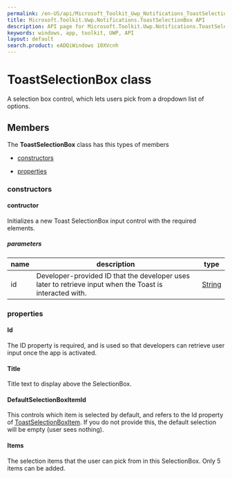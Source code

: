 ```yaml
---
permalink: /en-US/api/Microsoft_Toolkit_Uwp_Notifications_ToastSelectionBox.htm
title: Microsoft.Toolkit.Uwp.Notifications.ToastSelectionBox API 
description: API page for Microsoft.Toolkit.Uwp.Notifications.ToastSelectionBox
keywords: windows, app, toolkit, UWP, API
layout: default
search.product: eADQiWindows 10XVcnh
---
```



# ToastSelectionBox class

A selection box control, which lets users pick from a dropdown list of options.

## Members

The **ToastSelectionBox** class has this types of members

* [constructors](#constructors)

* [properties](#properties)

### constructors

#### contructor

Initializes a new Toast SelectionBox input control with the required elements.

##### parameters



| name | description | type || --- | --- | --- || id | Developer-provided ID that the developer uses later to retrieve input when the Toast is interacted with. | [String](https://msdn.microsoft.com/library/windows/apps/System.String) |


### properties

#### Id

The ID property is required, and is used so that developers can retrieve user input once the app is activated.



#### Title

Title text to display above the SelectionBox.



#### DefaultSelectionBoxItemId

This controls which item is selected by default, and refers to the Id property of [ToastSelectionBoxItem](Microsoft_Toolkit_Uwp_Notifications_ToastSelectionBoxItem.htm). If you do not provide this, the default selection will be empty (user sees nothing).



#### Items

The selection items that the user can pick from in this SelectionBox. Only 5 items can be added.


